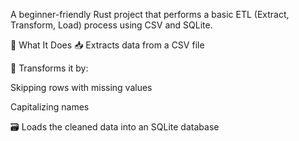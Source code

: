A beginner-friendly Rust project that performs a basic ETL (Extract, Transform, Load) process using CSV and SQLite.

🚀 What It Does
📥 Extracts data from a CSV file

🧹 Transforms it by:

Skipping rows with missing values

Capitalizing names

🗃️ Loads the cleaned data into an SQLite database
